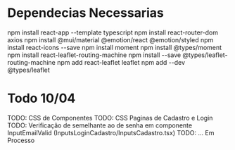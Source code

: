 # Dependecias Necessarias

npm install react-app --template typescript
npm install react-router-dom axios
npm install @mui/material @emotion/react @emotion/styled
npm install react-icons --save
npm install moment
npm install @types/moment
npm install react-leaflet-routing-machine
npm install --save @types/leaflet-routing-machine
npm add react-leaflet leaflet
npm add --dev @types/leaflet

# Todo 10/04
TODO: CSS de Componentes
TODO: CSS Paginas de Cadastro e Login
TODO: Verificação de semelhante ao de senha em componente InputEmailValid (InputsLoginCadastro/InputsCadastro.tsx)
TODO: ... Em Processo